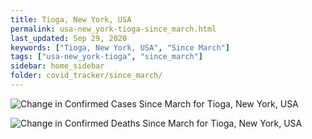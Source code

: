 ```yaml
---
title: Tioga, New York, USA
permalink: usa-new_york-tioga-since_march.html
last_updated: Sep 29, 2020
keywords: ["Tioga, New York, USA", "Since March"]
tags: ["usa-new_york-tioga", "since_march"]
sidebar: home_sidebar
folder: covid_tracker/since_march/
---
```


![Change in Confirmed Cases Since March for Tioga, New York, USA](images/graphs/usa-new_york-tioga-delta_confirmed-since_march_graph.png)

![Change in Confirmed Deaths Since March for Tioga, New York, USA](images/graphs/usa-new_york-tioga-delta_deaths-since_march_graph.png)
